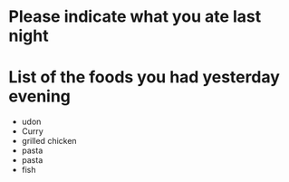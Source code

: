 # Please indicate what you ate last night

# List of the foods you had yesterday evening
- udon
- Curry
- grilled chicken
- pasta
- pasta
- fish
